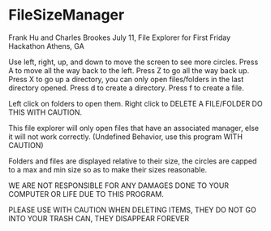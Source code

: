 FileSizeManager
===============
Frank Hu and Charles Brookes July 11, File Explorer for First Friday Hackathon Athens, GA

Use left, right, up, and down to move the screen to see more circles.
Press A to move all the way back to the left.
Press Z to go all the way back up.
Press X to go up a directory, you can only open files/folders in the last directory opened.
Press d to create a directory.
Press f to create a file.

Left click on folders to open them.
Right click to DELETE A FILE/FOLDER DO THIS WITH CAUTION.

This file explorer will only open files that have an associated manager, else it will not work correctly. (Undefined Behavior, use this program WITH CAUTION)

Folders and files are displayed relative to their size, the circles are capped to a max and min size so as to make their sizes reasonable.

WE ARE NOT RESPONSIBLE FOR ANY DAMAGES DONE TO YOUR COMPUTER OR LIFE DUE TO THIS PROGRAM.

PLEASE USE WITH CAUTION WHEN DELETING ITEMS, THEY DO NOT GO INTO YOUR TRASH CAN, THEY DISAPPEAR FOREVER

